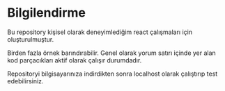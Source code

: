 # Bilgilendirme

Bu repository kişisel olarak deneyimlediğim react çalışmaları için oluşturulmuştur.

Birden fazla örnek barındırabilir. Genel olarak yorum satırı içinde yer alan kod parçacıkları aktif olarak çalışır durumdadır.

Repositoryi bilgisayarınıza indirdikten sonra localhost olarak çalıştırıp test edebilirsiniz.

